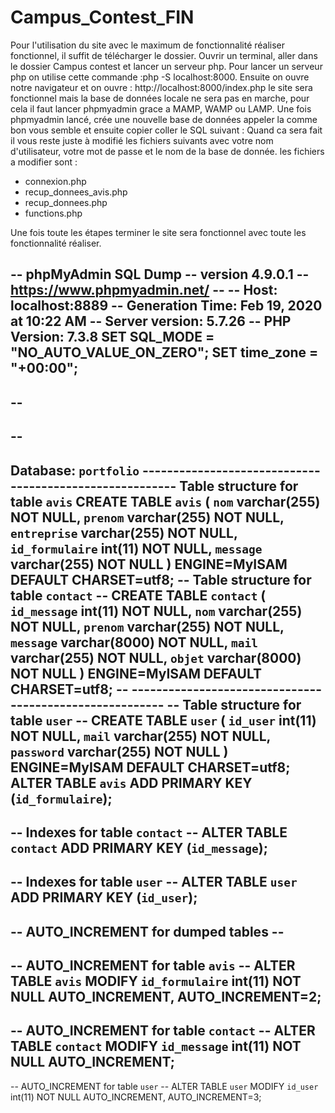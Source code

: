 # Campus_Contest_FIN

Pour l'utilisation du site avec le maximum de fonctionnalité réaliser fonctionnel, il suffit de télécharger le dossier.
Ouvrir un terminal, aller dans le dossier Campus contest et lancer un serveur php.
Pour lancer un serveur php on utilise cette commande :php -S localhost:8000.
Ensuite on ouvre notre navigateur et on ouvre : http://localhost:8000/index.php
le site sera fonctionnel mais la base de données locale ne sera pas en marche, pour cela il faut lancer phpmyadmin grace a MAMP, WAMP ou LAMP.
Une fois phpmyadmin lancé, crée une nouvelle base de données appeler la comme bon vous semble et ensuite copier coller le SQL suivant : 
Quand ca sera fait il vous reste juste à modifié les fichiers suivants avec votre nom d'utilisateur, votre mot de passe et le nom de la base de donnée.
les fichiers a modifier sont : 
- connexion.php
- recup_donnees_avis.php
- recup_donnees.php
- functions.php

Une fois toute les étapes terminer le site sera fonctionnel avec toute les fonctionnalité réaliser.


-- phpMyAdmin SQL Dump
-- version 4.9.0.1
-- https://www.phpmyadmin.net/ --
-- Host: localhost:8889
-- Generation Time: Feb 19, 2020 at 10:22 AM
-- Server version: 5.7.26
-- PHP Version: 7.3.8
SET SQL_MODE = "NO_AUTO_VALUE_ON_ZERO"; SET time_zone = "+00:00";
--
--
--
--
--
Database: `portfolio` --------------------------------------------------------
Table structure for table `avis`
CREATE TABLE `avis` (
`nom` varchar(255) NOT NULL, `prenom` varchar(255) NOT NULL, `entreprise` varchar(255) NOT NULL, `id_formulaire` int(11) NOT NULL, `message` varchar(255) NOT NULL
) ENGINE=MyISAM DEFAULT CHARSET=utf8;
-- Table structure for table `contact` --
CREATE TABLE `contact` ( `id_message` int(11) NOT NULL, `nom` varchar(255) NOT NULL, `prenom` varchar(255) NOT NULL, `message` varchar(8000) NOT NULL, `mail` varchar(255) NOT NULL, `objet` varchar(8000) NOT NULL
) ENGINE=MyISAM DEFAULT CHARSET=utf8; -- --------------------------------------------------------
-- Table structure for table `user` --
CREATE TABLE `user` (
`id_user` int(11) NOT NULL,
`mail` varchar(255) NOT NULL, `password` varchar(255) NOT NULL
) ENGINE=MyISAM DEFAULT CHARSET=utf8;
ALTER TABLE `avis`
ADD PRIMARY KEY (`id_formulaire`);
--
-- Indexes for table `contact` --
ALTER TABLE `contact`
ADD PRIMARY KEY (`id_message`);
--
-- Indexes for table `user` --
ALTER TABLE `user`
ADD PRIMARY KEY (`id_user`);
--
-- AUTO_INCREMENT for dumped tables --
--
-- AUTO_INCREMENT for table `avis` --
ALTER TABLE `avis`
MODIFY `id_formulaire` int(11) NOT NULL AUTO_INCREMENT, AUTO_INCREMENT=2;
--
-- AUTO_INCREMENT for table `contact` --
ALTER TABLE `contact`
MODIFY `id_message` int(11) NOT NULL AUTO_INCREMENT;
--
-- AUTO_INCREMENT for table `user` --
ALTER TABLE `user`
MODIFY `id_user` int(11) NOT NULL AUTO_INCREMENT, AUTO_INCREMENT=3;
